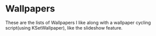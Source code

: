 # Wallpapers
These are the lists of Wallpapers I like along with a wallpaper cycling script(using KSetWallpaper), like the slideshow feature.
